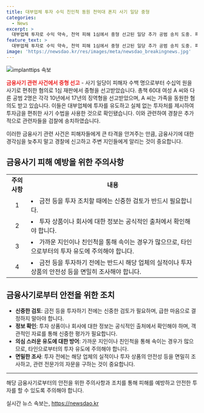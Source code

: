 ```yaml
---
title: 대부업체 투자 수익 친인척 동원 천억대 폰지 사기 일당 중형
categories:
  - News
excerpt: >
  대부업체 투자로 수익 약속, 천억 피해 1심에서 중형 선고된 일당 추가 공범 송치 도중. 피해자 603명에게 수익금 대신 천억 가로챈 폰지 사기. 2016년부터 6년간 거액 횡령 및 가족까지 동원. 투자금 수령 후 실체없는 투자처에 재투자하며 사기 수법 적용. 수사과정에서 추가 공범 18명 검찰 송치. 경찰, 관련 고소 사건 42건 연루 확인. (출처: KBS 뉴스)
feature_text: >
  대부업체 투자로 수익 약속, 천억 피해 1심에서 중형 선고된 일당 추가 공범 송치 도중. 피해자 603명에게 수익금 대신 천억 가로챈 폰지 사기. 2016년부터 6년간 거액 횡령 및 가족까지 동원. 투자금 수령 후 실체없는 투자처에 재투자하며 사기 수법 적용. 수사과정에서 추가 공범 18명 검찰 송치. 경찰, 관련 고소 사건 42건 연루 확인. (출처: KBS 뉴스)
image: 'https://newsdao.kr/res/images/meta/newsdao_breakingnews.jpg'
---
```


<p><img src="https://newsdao.kr/res/images/meta/newsdao_breakingnews.jpg" alt="implanttips 속보" /></p>

<p><b><span style="color: #ee2323;">금융사기 관련 사건에서 중형 선고</span></b> - 사기 일당이 피해자 수백 명으로부터 수십억 원을 사기로 편취한 혐의로 1심 재판에서 중형을 선고받았습니다. 총책 60대 여성 A 씨와 다른 공범 2명은 각각 10년에서 17년의 징역형을 선고받았으며, A 씨는 가족을 동원한 혐의도 받고 있습니다. 이들은 대부업체에 투자를 유도하고 실체 없는 투자처를 제시하여 투자금을 편취한 사기 수법을 사용한 것으로 확인됐습니다. 이와 관련하여 경찰은 추가적으로 관련자들을 검찰에 송치하였습니다. </p>

<p>이러한 금융사기 관련 사건은 피해자들에게 큰 타격을 안겨주는 만큼, 금융사기에 대한 경각심을 늦추지 말고 경찰에 신고하고 주변 지인들에게 알리는 것이 중요합니다. </p>

<p data-ke-size="size16"></p>

<h2 data-ke-size="size26">금융사기 피해 예방을 위한 주의사항</h2>

<p data-ke-size="size16"></p>

<table>
  <tr>
    <td style="text-align: center; height: 17px;"><b>주의사항</b></td>
    <td style="text-align: center; height: 17px;"><b>내용</b></td>
  </tr>
  <tr>
    <td style="text-align: center;">1</td>
    <td><li>금전 등을 투자 조치할 때에는 신중한 검토가 반드시 필요합니다.</li></td>
  </tr>
  <tr>
    <td style="text-align: center;">2</td>
    <td><li>투자 상품이나 회사에 대한 정보는 공식적인 출처에서 확인해야 합니다.</li></td>
  </tr>
  <tr>
    <td style="text-align: center;">3</td>
    <td><li>가까운 지인이나 친인척을 통해 속이는 경우가 많으므로, 타인으로부터의 투자 유도에 주의해야 합니다.</li></td>
  </tr>
  <tr>
    <td style="text-align: center;">4</td>
    <td><li>금전 등을 투자하기 전에는 반드시 해당 업체의 실적이나 투자 상품의 안전성 등을 면밀히 조사해야 합니다.</li></td>
  </tr>
</table>

<p data-ke-size="size16"></p>

<h2 data-ke-size="size26">금융사기로부터 안전을 위한 조치</h2>

<p data-ke-size="size16"></p>

<ul>
  <li><b>신중한 검토</b>: 금전 등을 투자하기 전에는 신중한 검토가 필요하며, 급한 마음으로 결정하지 말아야 합니다.</li>
  <li><b>정보 확인</b>: 투자 상품이나 회사에 대한 정보는 공식적인 출처에서 확인해야 하며, 객관적인 자료를 통해 신중한 평가가 필요합니다.</li>
  <li><b>의심 스러운 유도에 대한 방어</b>: 가까운 지인이나 친인척을 통해 속이는 경우가 많으므로, 타인으로부터의 투자 유도에 주의해야 합니다.</li>
  <li><b>면밀한 조사</b>: 투자 전에는 해당 업체의 실적이나 투자 상품의 안전성 등을 면밀히 조사하고, 관련 전문가의 자문을 구하는 것이 중요합니다.</li>
</ul>

<p data-ke-size="size16"></p>

<hr>

<p data-ke-size="size16"></p>

<p>해당 금융사기로부터의 안전을 위한 주의사항과 조치를 통해 피해를 예방하고 안전한 투자를 할 수 있도록 주의해야 합니다.</p>
실시간 뉴스 속보는, <a href="https://newsdao.kr" rel="dofollow">https://newsdao.kr</a>


